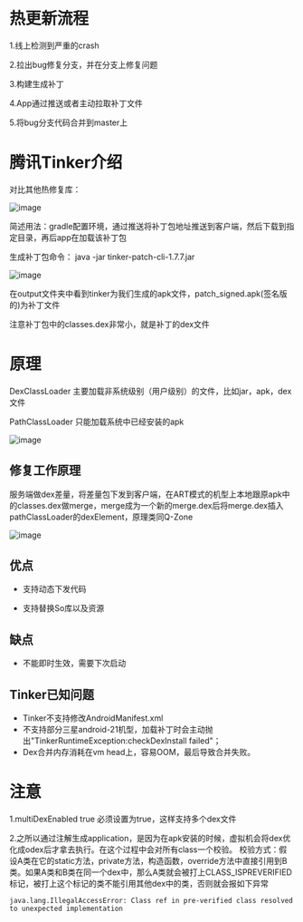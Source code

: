 # 热更新流程

1.线上检测到严重的crash

2.拉出bug修复分支，并在分支上修复问题

3.构建生成补丁

4.App通过推送或者主动拉取补丁文件

5.将bug分支代码合并到master上

# 腾讯Tinker介绍
对比其他热修复库：

![image](https://images2017.cnblogs.com/blog/967362/201710/967362-20171019165934131-408638073.png "")

简述用法：gradle配置环境，通过推送将补丁包地址推送到客户端，然后下载到指定目录，再后app在加载该补丁包

生成补丁包命令：
java -jar  tinker-patch-cli-1.7.7.jar

![image](https://img-blog.csdn.net/20171224202058893 "")

在output文件夹中看到tinker为我们生成的apk文件，patch_signed.apk(签名版的)为补丁文件

注意补丁包中的classes.dex非常小，就是补丁的dex文件

# 原理
DexClassLoader 主要加载非系统级别（用户级别）的文件，比如jar，apk，dex文件

PathClassLoader 只能加载系统中已经安装的apk


![image](https://img-blog.csdnimg.cn/20190517085622272.png "")

## 修复工作原理
服务端做dex差量，将差量包下发到客户端，在ART模式的机型上本地跟原apk中的classes.dex做merge，merge成为一个新的merge.dex后将merge.dex插入pathClassLoader的dexElement，原理类同Q-Zone

![image](https://images2018.cnblogs.com/blog/823551/201803/823551-20180311132842593-173785053.png "")

## 优点
* 支持动态下发代码

* 支持替换So库以及资源

## 缺点
* 不能即时生效，需要下次启动

## Tinker已知问题
* Tinker不支持修改AndroidManifest.xml
* 不支持部分三星android-21机型，加载补丁时会主动抛出"TinkerRuntimeException:checkDexInstall failed"；
* Dex合并内存消耗在vm head上，容易OOM，最后导致合并失败。

# 注意

1.multiDexEnabled true 必须设置为true，这样支持多个dex文件

2.之所以通过注解生成application，是因为在apk安装的时候，虚拟机会将dex优化成odex后才拿去执行。在这个过程中会对所有class一个校验。
校验方式：假设A类在它的static方法，private方法，构造函数，override方法中直接引用到B类。如果A类和B类在同一个dex中，那么A类就会被打上CLASS_ISPREVERIFIED标记，被打上这个标记的类不能引用其他dex中的类，否则就会报如下异常
```
java.lang.IllegalAccessError: Class ref in pre-verified class resolved to unexpected implementation
```